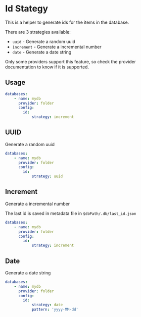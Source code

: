 # Id Stategy

This is a helper to generate ids for the items in the database.

There are 3 strategies available:

- `uuid` - Generate a random uuid
- `increment` - Generate a incremental number
- `date` - Generate a date string

Only some providers support this feature, so check the provider documentation to know if it is supported.

## Usage

```yaml
databases:
    - name: mydb 
      provider: folder 
      config:
        id:
            strategy: increment
```


## UUID 

Generate a random uuid

```yaml
databases:
    - name: mydb 
      provider: folder 
      config:
        id:
            strategy: uuid
```

## Increment 

Generate a incremental number

The last id is saved in metadata file in `$dbPath/.db/last_id.json`

```yaml 
databases:
    - name: mydb 
      provider: folder 
      config:
        id:
            strategy: increment
```

## Date 

Generate a date string

```yaml 
databases:
    - name: mydb 
      provider: folder 
      config:
        id:
            strategy: date
            pattern: 'yyyy-MM-dd'
```
